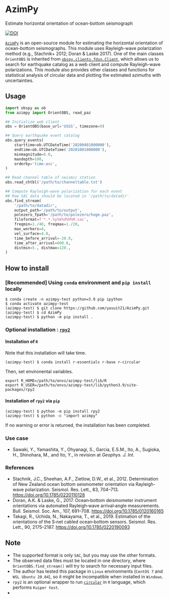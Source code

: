 # AzimPy
Estimate horizontal orientation of ocean-bottom seismograph

[![DOI](https://zenodo.org/badge/521535371.svg)](https://zenodo.org/badge/latestdoi/521535371)

[`AzimPy`](https://github.com/yasuit21/AzimPy) is an open-source module for estimating the horizontal orientation of ocean-bottom seismographs. 
This module uses Rayleigh-wave polarization method (e.g., Stachnik+ 2012; Doran & Laske 2017). 
One of the main classes `OrientOBS` is inherited from [`obspy.clients.fdsn.Client`](https://docs.obspy.org/packages/autogen/obspy.clients.fdsn.client.Client.html), which allows us to search for earthquake catalog as a web client and compute Rayleigh-wave polarizations. 
This module also provides other classes and functions for statistical analysis of circular data and plotting the estimated azimuths with uncertainties.


## Usage

```python
import obspy as ob
from azimpy import OrientOBS, read_paz

## Initialize web client
obs = OrientOBS(base_url='USGS', timezone=9)

## Query earthquake event catalog
obs.query_events(
    starttime=ob.UTCDateTime('20200401000000'),
    endtime=ob.UTCDateTime('20201001000000'),
    minmagnitude=6.0,
    maxdepth=100,
    orderby='time-asc',
)

## Read channel table of seismic station
obs.read_chtbl('/path/to/channeltable.txt')

## Compute Rayleigh-wave polarization for each event
## Raw SAC data should be located in '/path/to/datadir'
obs.find_stream(
    '/path/to/datadir',
    output_path='/path/to/output',
    polezero_fpath='/path/to/polezero/hoge.paz',
    fileformat=f'*.*.%y%m%d%H%M.sac',
    freqmin=1./40, freqmax=1./20,
    max_workers=4,
    vel_surface=4.0,
    time_before_arrival=-20.0,
    time_after_arrival=600.0,
    distmin=5., distmax=120.,
)
```

## How to install

### [Recommended] Using `conda` environment and `pip install` locally

```
$ conda create -n azimpy-test python=3.9 pip ipython
$ conda activate azimpy-test
(azimpy-test) $ git clone https://github.com/yasuit21/AzimPy.git
(azimpy-test) $ cd AzimPy
(azimpy-test) $ python -m pip install .
```

### Optional installation : [`rpy2`](https://rpy2.github.io/)

#### Installation of `R`
Note that this installation will take time.
```
(azimpy-test) $ conda install r-essentials r-base r-circular
```
Then, set environental variables.
```
export R_HOME=/path/to/envs/azimpy-test/lib/R
export R_USER=/path/to/envs/azimpy-test/lib/python3.9/site-packages/rpy2
```

#### Installation of `rpy2` via `pip`
```
(azimpy-test) $ python -m pip install rpy2
(azimpy-test) $ python -c "import azimpy"
```
If no warning or error is returned, the installation has been completed.

### Use case
<!-- ### Cite -->
<!-- If you use this package to present the results, please cite the  -->
- Sawaki, Y., Yamashita, Y., Ohyanagi, S., Garcia, E.S.M., Ito, A., Sugioka, H., Shinohara, M., and Ito, Y., 
    in revision at *Geophys. J. Int.*

### References
- Stachnik, J.C., Sheehan, A.F., Zietlow, D.W., et al., 2012. 
    Determination of New Zealand ocean bottom seismometer orientation 
    via Rayleigh-wave polarization. Seismol. Res. Lett., 83, 
    704–713. https://doi.org/10.1785/0220110128 
- Doran, A.K. & Laske, G., 2017. Ocean‐bottom deismometer 
    instrument orientations via automated Rayleigh‐wave 
    arrival‐angle measurements. Bull. Seismol. Soc. Am., 107, 
    691–708. https://doi.org/10.1785/0120160165 
- Takagi, R., Uchida, N., Nakayama, T., et al., 2019. 
    Estimation of the orientations of the S‐net cabled 
    ocean‐bottom sensors. Seismol. Res. Lett., 90, 
    2175–2187. https://doi.org/10.1785/0220190093 
    
    
## Note
- The supported format is only `SAC`, but you may use the other formats.
- The observed data files must be located in one directory, where `OrientOBS.find_stream()` will try to search for necessary input files. 
- The author has tested this package in `Linux` environments (`CentOS 7` and `WSL Ubuntu 20.04`), so it might be incompatible when installed in `Windows`.
- `rpy2` is an optional wrapper to run [`circular`](https://www.rdocumentation.org/packages/circular) in `R` language, which performs `Kuiper test`.
- 
    